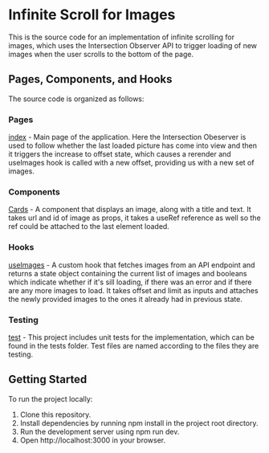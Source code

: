 # Infinite Scroll for Images

This is the source code for an implementation of infinite scrolling for images, which uses the Intersection Observer API to trigger loading of new images when the user scrolls to the bottom of the page.

## Pages, Components, and Hooks

The source code is organized as follows:

### Pages

[index](./pages/index.tsx) - Main page of the application. Here the Intersection Obeserver is used to follow whether the last loaded picture has come into view and then it triggers the increase to offset state, which causes a rerender and useImages hook is called with a new offset, providing us with a new set of images.

### Components

[Cards](./components/Card.tsx) - A component that displays an image, along with a title and text. It takes url and id of image as props, it takes a useRef reference as well so the ref could be attached to the last element loaded.

### Hooks

[useImages](./hooks/useImages.ts) - A custom hook that fetches images from an API endpoint and returns a state object containing the current list of images and booleans which indicate whether if it's sill loading, if there was an error and if there are any more images to load. It takes offset and limit as inputs and attaches the newly provided images to the ones it already had in previous state.

### Testing

[test](./tests/) - This project includes unit tests for the implementation, which can be found in the tests folder. Test files are named according to the files they are testing.

## Getting Started

To run the project locally:

1.  Clone this repository.
2.  Install dependencies by running npm install in the project root directory.
3.  Run the development server using npm run dev.
4.  Open http://localhost:3000 in your browser.
